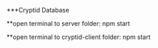 ***Cryptid Database

**open terminal to server folder: npm start

**open terminal to cryptid-client folder: npm start